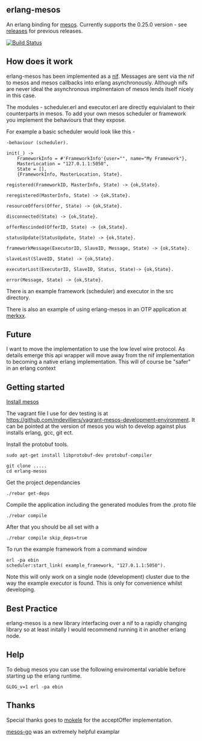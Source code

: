 erlang-mesos
------------

An erlang binding for [mesos](http://mesos.apache.org/).
Currently supports the 0.25.0 version - see [releases](https://github.com/mdevilliers/erlang-mesos/releases) for previous releases.

[![Build Status](https://travis-ci.org/mdevilliers/erlang-mesos.svg?branch=master)](https://travis-ci.org/mdevilliers/erlang-mesos)

How does it work
----------------

erlang-mesos has been implemented as a [nif](http://www.erlang.org/doc/tutorial/nif.html).
Messages are sent via the nif to mesos and mesos callbacks into erlang asynchronously. Although nifs are never ideal
the asynchronous implmentaion of mesos lends itself nicely in this case.

The modules - scheduler.erl and executor.erl are directly equivialant to their counterparts in mesos.
To add your own mesos scheduler or framework you implement the behaviours that they expose.

For example a basic scheduler would look like this - 

```
-behaviour (scheduler).

init(_) ->
    FrameworkInfo = #'FrameworkInfo'{user="", name="My Framework"},
    MasterLocation = "127.0.1.1:5050",
    State = [],
    {FrameworkInfo, MasterLocation, State}.

registered(FrameworkID, MasterInfo, State) -> {ok,State}.

reregistered(MasterInfo, State) -> {ok,State}.

resourceOffers(Offer, State) -> {ok,State}.

disconnected(State) -> {ok,State}.

offerRescinded(OfferID, State) -> {ok,State}.

statusUpdate(StatusUpdate, State) -> {ok,State}. 

frameworkMessage(ExecutorID, SlaveID, Message, State) -> {ok,State}.

slaveLost(SlaveID, State) -> {ok,State}.

executorLost(ExecutorID, SlaveID, Status, State)-> {ok,State}.

error(Message, State) -> {ok,State}.

```


There is an example framework (scheduler) and executor in the src directory.

There is also an example of using erlang-mesos in an OTP application at [merkxx](https://github.com/mdevilliers/merkxx).

Future
------

I want to move the implementation to use the low level wire protocol. As details emerge this api wrapper will
move away from the nif implementation to becoming a native erlang implementation. This will of course be 
"safer" in an erlang context

Getting started
---------------

[Install mesos](http://mesos.apache.org/gettingstarted/) 

The vagrant file I use for dev testing is at https://github.com/mdevilliers/vagrant-mesos-development-environment. It can be pointed at the version of mesos you wish to develop against plus installs erlang, gcc, git ect.

Install the protobuf tools.

```
sudo apt-get install libprotobuf-dev protobuf-compiler
```

```
git clone .....
cd erlang-mesos
```

Get the project dependancies

```
./rebar get-deps
```

Compile the application including the generated modules from the .proto file

```
./rebar compile
```

After that you should be all set with a 

```
./rebar compile skip_deps=true
```

To run the example framework from a command window

```
erl -pa ebin 
scheduler:start_link( example_framework, "127.0.1.1:5050").
```

Note this will only work on a single node (development) cluster due to the way the example executor is found.
This is only for convenience whilst developing.

Best Practice
-------------

erlang-mesos is a new library interfacing over a nif to a rapidly changing library so at least initally I would recommend running it in another erlang node.

Help
-----

To debug mesos you can use the following enviromental variable before starting up the erlang runtime.

```
GLOG_v=1 erl -pa ebin
```

Thanks
------

Special thanks goes to [mokele](https://github.com/mokele) for the acceptOffer implementation.

[mesos-go](https://github.com/mesosphere/mesos-go) was an extremely helpful examplar
